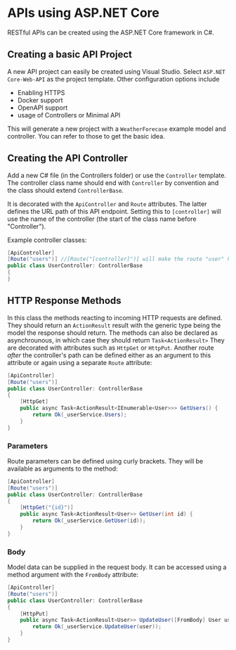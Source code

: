 # APIs using ASP\.NET Core

RESTful APIs can be created using the ASP\.NET Core framework in C#.

## Creating a basic API Project
A new API project can easily be created using Visual Studio. Select `ASP.NET Core-Web-API` as the project template. 
Other configuration options include
- Enabling HTTPS
- Docker support
- OpenAPI support
- usage of Controllers or Minimal API

This will generate a new project with a `WeatherForecase` example model and controller. You can refer to those to get the basic idea.

## Creating the API Controller
Add a new C# file (in the Controllers folder) or use the `Controller` template. The controller class name should end with `Controller` by convention and the class should extend `ControllerBase`. 

It is decorated with the `ApiController` and `Route` attributes. The latter defines the URL path of this API endpoint. Setting this to `[controller]` will use the name of the controller (the start of the class name before "Controller").

Example controller classes:
```cs
[ApiController]
[Route("users")] //[Route("[controller]")] will make the route "user" here
public class UserController: ControllerBase
{
}
```

## HTTP Response Methods
In this class the methods reacting to incoming HTTP requests are defined. 
They should return an `ActionResult` result with the generic type being the model the response should return. The methods can also be declared as asynchrounous, in which case they should return `Task<ActionResult>`
They are decorated with attributes such as `HttpGet` or `HttpPut`. Another route *after* the controller's path can be defined either as an argument to this attribute or again using a separate `Route` attribute:
```cs
[ApiController]
[Route("users")]
public class UserController: ControllerBase
{
    [HttpGet]
    public async Task<ActionResult<IEnumerable<User>>> GetUsers() {
        return Ok(_userService.Users);
    }
}
```

### Parameters
Route parameters can be defined using curly brackets. They will be available as arguments to the method:
```cs
[ApiController]
[Route("users")]
public class UserController: ControllerBase
{
    [HttpGet("{id}")]
    public async Task<ActionResult<User>> GetUser(int id) {
        return Ok(_userService.GetUser(id));
    }
}
```

### Body
Model data can be supplied in the request body. It can be accessed using a method argument with the `FromBody` attribute:
```cs
[ApiController]
[Route("users")]
public class UserController: ControllerBase
{
    [HttpPut]
    public async Task<ActionResult<User>> UpdateUser([FromBody] User user) {
        return Ok(_userService.UpdateUser(user));
    }
}
```